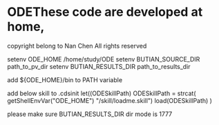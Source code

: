 # ODEThese code are developed at home,
copyright belong to Nan Chen
All rights reserved


setenv ODE_HOME /home/study/ODE
setenv BUTIAN_SOURCE_DIR path_to_pv_dir
setenv BUTIAN_RESULTS_DIR path_to_results_dir

add ${ODE_HOME}/bin to PATH variable

add below skill to .cdsinit
let((ODESkillPath)
ODESkillPath = strcat( getShellEnvVar("ODE_HOME") "/skill/loadme.skill")
load(ODESkillPath)
)


please make sure BUTIAN_RESULTS_DIR dir mode is 1777


